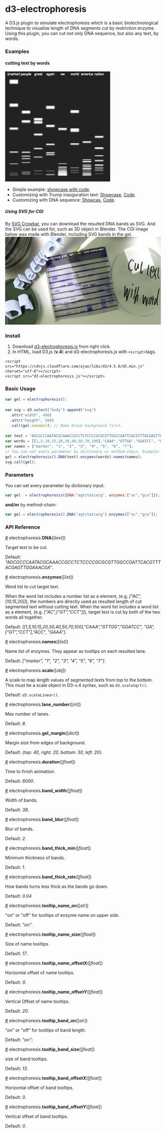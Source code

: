# d3-electrophoresis
A D3.js plugin to simulate electrophoresis which is a basic biotechnological technique to visualize length of DNA segments cut by restriction enzyme.
Using this plugin, you can cut not only DNA sequence, but also any text, by words.

### Examples
#### cutting text by words
![result_text_name1_small1.png](assets/result_text_name1_small1.png)
* Simple example: [showcase with code](https://bl.ocks.org/squarednob/raw/bd2a39f09d177c99b982ca406ca9cf1d/).
* Customizing with Trump inauguration text: [Showcase](https://bl.ocks.org/squarednob/raw/846808f07995e537dc7af2e9bcffdf3b/), [Code](https://bl.ocks.org/squarednob/846808f07995e537dc7af2e9bcffdf3b).
* Customizing with DNA sequence: [Showcas](https://bl.ocks.org/squarednob/raw/959bac1f4eca03059e02dbd480982c60/), [Code](https://bl.ocks.org/squarednob/959bac1f4eca03059e02dbd480982c60).



##### Using SVG for CGI
By [SVG Crowbar](http://nytimes.github.io/svg-crowbar/), you can download the resulted DNA bands as SVG. And the SVG can be used for, such as 3D object in Blender. The CGI image below was made with Blender, including SVG bands in the gel.
![electrophoresis_trump-speech_cleanbench1_up1_smal1.jpg](assets/electrophoresis_trump-speech_cleanbench1_up1_smal1.jpg)

### Install
1. Download [d3-electrophoresis.js](https://raw.githubusercontent.com/squarednob/d3-electrophoresis/master/src/d3-electrophoresis.js) from right click.
2. In HTML, load D3.js (__v.4__) and d3-electrophoresis.js with `<script>`tags.

```
<script src="https://cdnjs.cloudflare.com/ajax/libs/d3/4.5.0/d3.min.js" charset="utf-8"></script>
<script src="d3-electrophoresis.js"></script>
```

### Basic Usage
```js
var gel = electrophoresis();

var svg = d3.select("body").append("svg")
  .attr("width", 460)
  .attr("height", 500)
  .call(gel.makeGel); // Make black background first.

var text = "AGCGCCCAATACGCAAACCGCCTCTCCCCGCGCGTTGGCCGATTCACGTTTACGAGTTGGAAACGA";
var words = [[1,5,10,15,20,30,40,50,70,100],"CAAA","GTTGG","GGATCC", "GA",["GT","CCT"],"ACC", "GAAA"];
var names = ["marker", "1", "2", "3", "4", "5", "6", "7"];
// You can set every parameter by dictionary or method-chain. Example: {DNA: text} or .DNA(text).
gel = electrophoresis().DNA(text).enzymes(words).names(names);
svg.call(gel);
```

### Parameters
You can set every parameter by dictionary input:
```js
var gel  = electrophoresis({DNA:"agtctatcacg", enzymes:["ac","gca"]});
```
__and/or__ by method-chain:
```js
var gel = electrophoresis().DNA("agtctatcacg").enzymes(["ac","gca"]);
```


### API Reference
<a name="DNA" href="#DNA">#</a> electrophoresis.__DNA__([_text_])

Target text to be cut.

Default: _"AGCGCCCAATACGCAAACCGCCTCTCCCCGCGCGTTGGCCGATTCACGTTTACGAGTTGGAAACGA"_.

<a name="enzymes" href="#enzymes">#</a> electrophoresis.__enzymes__([_list_])

Word list to cut target text.

When the word list includes a number list as a element, (e.g. _["AC",[10,15,20]]_), the numbers are directly used as resulted length of cut segmented text without cutting text. When the word list includes a word list as a element, (e.g. _["AC",["GT","CCT"]]_), target text is cut by both of the two words all together.

Default: _[[1,5,10,15,20,30,40,50,70,100],"CAAA","GTTGG","GGATCC", "GA",["GT","CCT"],"ACC", "GAAA"]_.

<a name="names" href="#names">#</a> electrophoresis.__names__([_list_])

Name list of enzymes. They appear as tooltips on each resulted lane.

Default: _["marker", "1", "2", "3", "4", "5", "6", "7"]_.

<a name="scale" href="#scale">#</a> electrophoresis.__scale__([_obj_])

A scale to map length values of segmented texts from top to the bottom. This must be a scale object in D3-v.4 syntax, such as `d3.scaleSqrt()`.

Default: _`d3.scaleLinear()`_.

<a name="lane_number" href="#lane_number">#</a> electrophoresis.__lane_number__([_int_])

Max number of lanes.

Default: _8_.

<a name="gel_margin" href="#gel_margin">#</a> electrophoresis.__gel_margin__([_dict_])

Margin size from edges of background.

Default: _{top: 40, right: 20, bottom: 30, left: 20}_.

<a name="duration" href="#duration">#</a> electrophoresis.__duration__([_float_])

Time to finish animation.

Default: _6000_.

<a name="band_width" href="#band_width">#</a> electrophoresis.__band_width__([_float_])

Width of bands.

Default: _38_.

<a name="band_blur" href="#band_blur">#</a> electrophoresis.__band_blur__([_float_])

Blur of bands.

Default: _2_.

<a name="band_thick_min" href="#band_thick_min">#</a> electrophoresis.__band_thick_min__([_float_])

Minimum thickness of bands.

Default: _1_.

<a name="band_thick_rate" href="#band_thick_rate">#</a> electrophoresis.__band_thick_rate__([_float_])

How bands turns less thick as the bands go down.

Default: _0.04_

<a name="tooltip_name_on" href="#tooltip_name_on">#</a> electrophoresis.__tooltip_name_on__([_str_])

"on" or "off" for tooltips of enzyme name on upper side.

Default: _"on"_.

<a name="tooltip_name_size" href="#tooltip_name_size">#</a> electrophoresis.__tooltip_name_size__([_float_])

Size of name tooltips.

Default: _17_.

<a name="tooltip_name_offsetX" href="#tooltip_name_offsetX">#</a> electrophoresis.__tooltip_name_offsetX__([_float_])

Horizontal offset of name tooltips.

Default: _0_.

<a name="tooltip_name_offsetY" href="#tooltip_name_offsetY">#</a> electrophoresis.__tooltip_name_offsetY__([_float_])

Vertical Offset of name tooltips.

Default: _20_.

<a name="tooltip_band_on" href="#tooltip_band_on">#</a> electrophoresis.__tooltip_band_on__([_str_])

"on" or "off" for tooltips of band length.

Default: _"on"_;

<a name="tooltip_band_size" href="#tooltip_band_size">#</a> electrophoresis.__tooltip_band_size__([_float_])

size of band tooltips.

Default: _13_.

<a name="tooltip_band_offsetX" href="#tooltip_band_offsetX">#</a> electrophoresis.__tooltip_band_offsetX__([_float_])

Horizontal offset of band tooltips.

Default: _0_.

<a name="tooltip_band_offsetY" href="#tooltip_band_offsetY">#</a> electrophoresis.__tooltip_band_offsetY__([_float_])

Vertical offset of band tooltips.

Default: _0_.
